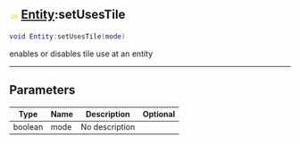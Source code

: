 ## ![shared](../../.gitbook/assets/shared.png) [Entity](entity):setUsesTile

```lua
void Entity:setUsesTile(mode)
```

enables or disables tile use at an entity

------
## Parameters

| Type   | Name | Description | Optional |
| ------ | ---- | ----------- | -------: |
| boolean | mode | No description |  |

